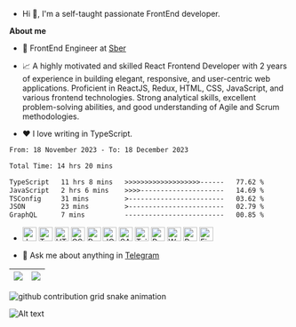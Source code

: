 - Hi 👋, I'm a self-taught passionate FrontEnd developer.

**About me**

- 💼 FrontEnd Engineer at [Sber](http://www.sberbank.ru/)

- 📈 A highly motivated and skilled React Frontend Developer with 2 years of experience in building elegant, responsive, and user-centric web applications. Proficient in ReactJS, Redux, HTML, CSS, JavaScript, and various frontend technologies. Strong analytical skills, excellent problem-solving abilities, and good understanding of Agile and Scrum methodologies.

- ❤️ I love writing in TypeScript.

<!--START_SECTION:waka-->

```txt
From: 18 November 2023 - To: 18 December 2023

Total Time: 14 hrs 20 mins

TypeScript   11 hrs 8 mins   >>>>>>>>>>>>>>>>>>>------   77.62 %
JavaScript   2 hrs 6 mins    >>>>---------------------   14.69 %
TSConfig     31 mins         >------------------------   03.62 %
JSON         23 mins         >------------------------   02.79 %
GraphQL      7 mins          -------------------------   00.85 %
```

<!--END_SECTION:waka-->

- <a href="https://www.javascript.com" target="_blank" rel="noreferrer noopener"><img src="https://raw.githubusercontent.com/0xShapeShifter/readme-md/master/public/images/skills/core/javascript.svg" alt="JavaScript" width="25" height="25" /></a> <a href="https://www.typescriptlang.org" target="_blank" rel="noreferrer noopener"><img src="https://raw.githubusercontent.com/0xShapeShifter/readme-md/master/public/images/skills/core/typescript.svg" alt="Typescript" width="25" height="25" /></a>  <a href="https://html.com/html5/" target="_blank" rel="noreferrer noopener"><img src="https://raw.githubusercontent.com/0xShapeShifter/readme-md/master/public/images/skills/frontend/html5.svg" alt="HTML5" width="25" height="25" /></a> <a href="https://css3.com" target="_blank" rel="noreferrer noopener"><img src="https://raw.githubusercontent.com/0xShapeShifter/readme-md/master/public/images/skills/frontend/css3.svg" alt="CSS3" width="25" height="25" /></a> <a href="https://reactjs.org" target="_blank" rel="noreferrer noopener"><img src="https://raw.githubusercontent.com/0xShapeShifter/readme-md/master/public/images/skills/frontend/react.svg" alt="React" width="25" height="25" /></a> <a href="https://jquery.com" target="_blank" rel="noreferrer noopener"><img src="https://raw.githubusercontent.com/0xShapeShifter/readme-md/master/public/images/skills/frontend/jquery.svg" alt="JQuery" width="25" height="25" /></a> <a href="https://sass-lang.com" target="_blank" rel="noreferrer noopener"><img src="https://raw.githubusercontent.com/0xShapeShifter/readme-md/master/public/images/skills/frontend/sass.svg" alt="SASS" width="25" height="25" /></a> <a href="http://tailwindcss.com" target="_blank" rel="noreferrer noopener"><img src="https://raw.githubusercontent.com/0xShapeShifter/readme-md/master/public/images/skills/frontend/tailwind.svg" alt="Tailwind" width="25" height="25" /></a> <a href="https://redux.js.org" target="_blank" rel="noreferrer noopener"><img src="https://raw.githubusercontent.com/0xShapeShifter/readme-md/master/public/images/skills/frontend/redux.svg" alt="Redux" width="25" height="25" /></a> <a href="https://webpack.js.org" target="_blank" rel="noreferrer noopener"><img src="https://raw.githubusercontent.com/0xShapeShifter/readme-md/master/public/images/skills/frontend/webpack.svg" alt="Webpack" width="25" height="25" /></a>  <a href="https://www.postgresql.org" target="_blank" rel="noreferrer noopener"><img src="https://raw.githubusercontent.com/0xShapeShifter/readme-md/master/public/images/skills/backend/postgresql.svg" alt="PostgreSQL" width="25" height="25" /></a>    <a href="http://figma.com" target="_blank" rel="noreferrer noopener"><img src="https://raw.githubusercontent.com/0xShapeShifter/readme-md/master/public/images/skills/software/figma.svg" alt="Figma" width="25" height="25" /></a>

- 💬 Ask me about anything in [Telegram](https://t.me/xexex98)

| <img align="center" src="https://github-readme-stats.vercel.app/api?username=xexex98&show_icons=true&include_all_commits=true&theme=buefy&hide_border=true" /> | <img align="center" src="https://streak-stats.demolab.com/?user=xexex98&layout=compact&theme=buefy&hide_border=true" /> |  
| ------------- | ------------- |

<picture>
  <source media="(prefers-color-scheme: dark)" srcset="https://getlost01.github.io/github-snake.github.io/github-contribution-grid-snake-dark.svg">
  <source media="(prefers-color-scheme: light)" srcset="https://getlost01.github.io/github-snake.github.io/github-contribution-grid-snake.svg">
  <img alt="github contribution grid snake animation" src="https://getlost01.github.io/github-snake.github.io/github-contribution-grid-snake.svg">
</picture>

![Alt text](https://spotify-recently-played-readme.vercel.app/api?user=l20zf47us9i2ol71zt7ouq2eo&width=1000)

<!-- <img align="center" width="30%" src="https://github-readme-stats.vercel.app/api/top-langs/?username=xexex98&layout=compact&theme=buefy&hide_border=true" />  -->
